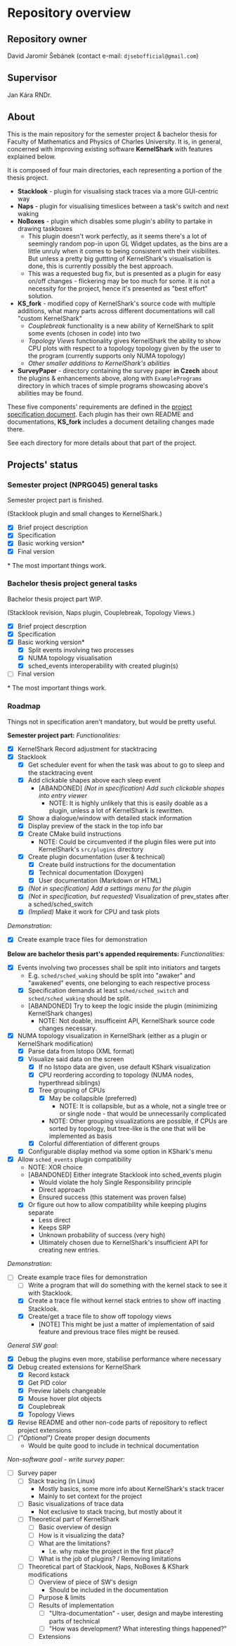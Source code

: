 # Repository overview

## Repository owner

David Jaromír Šebánek (contact e-mail: `djsebofficial@gmail.com`)

## Supervisor

Jan Kára RNDr.

## About

This is the main repository for the semester project & bachelor thesis for Faculty of Mathematics and Physics of
Charles University. It is, in general, concerned with improving existing software **KernelShark** with features
explained below.

It is composed of four main directories, each representing a portion of the thesis project.

- **Stacklook** - plugin for visualising stack traces via a more GUI-centric way
- **Naps** - plugin for visualising timeslices between a task's switch and next waking
- **NoBoxes** - plugin which disables some plugin's ability to partake in drawing taskboxes
  - This plugin doesn't work perfectly, as it seems there's a lot of seemingly random pop-in upon GL Widget updates,
    as the bins are a little unruly when it comes to being consistent with their visibilites.
    But unless a pretty big guttting of KernelShark's visualisation is done, this is currently possibly the best approach.
  - This was a requested bug fix, but is presented as a plugin for easy on/off changes - flickering may be too much for some.
    It is not a necessity for the project, hence it's presented as "best effort" solution.
- **KS_fork** - modified copy of KernelShark's source code with multiple additions, what many parts across different
  documentations will call "custom KernelShark"
  - _Couplebreak_ functionality is a new ability of KernelShark to split some events (chosen in code) into two
  - _Topology Views_ functionality gives KernelShark the ability to show CPU plots with respect to a topology
    topology given by the user to the program (currently supports only NUMA topology)
  - _Other smaller additions to KernelShark's abilities_
- **SurveyPaper** - directory containing the survey paper **in Czech** about the plugins & enhancements above, along
  with `ExamplePrograms` directory in which traces of simple programs showcasing above's abilities may be found.

These five components' requirements are defined in the [project specification document](./ProjectSpecification.md). Each plugin has
their own README and documentations, **KS_fork** includes a document detailing changes made there.

See each directory for more details about that part of the project.

## Projects' status

### Semester project (NPRG045) general tasks

Semester project part is finished.

(Stacklook plugin and small changes to KernelShark.)

- [x] Brief project description
- [x] Specification
- [x] Basic working version\*
- [x] Final version

\* The most important things work.

### Bachelor thesis project general tasks

Bachelor thesis project part WIP.

(Stacklook revision, Naps plugin, Couplebreak, Topology Views.)

- [x] Brief project descrption
- [x] Specification
- [x] Basic working version\*
  - [x] Split events involving two processes
  - [x] NUMA topology visualisation
  - [x] sched_events interoperability with created plugin(s)
- [ ] Final version

\* The most important things work.

### Roadmap

Things not in specification aren't mandatory, but would be pretty useful.

**Semester project part:**
_Functionalities:_

- [x] KernelShark Record adjustment for stacktracing
- [x] Stacklook
  - [x] Get scheduler event for when the task was about to go to sleep and the stacktracing event
  - [x] Add clickable shapes above each sleep event
    - \[ABANDONED\] _(Not in specification) Add such clickable shapes into entry viewer_
      - NOTE: It is highly unlikely that this is easily doable as a plugin, unless a lot of KernelShark is rewritten.
  - [x] Show a dialogue/window with detailed stack information
  - [x] Display preview of the stack in the top info bar
  - [x] Create CMake build instructions
    - NOTE: Could be circumvented if the plugin files were put into KernelShark's `src/plugins` directory
  - [x] Create plugin documentation (user & technical)
    - [x] Create build instructions for the documentation
    - [x] Technical documentation (Doxygen)
    - [x] User documentation (Markdown or HTML)
  - [x] _(Not in specification) Add a settings menu for the plugin_
  - [x] _(Not in specification, but requested)_ Visualization of prev_states after a sched/sched_switch
  - [x] _(Implied)_ Make it work for CPU and task plots

_Demonstration:_

- [x] Create example trace files for demonstration

**Below are bachelor thesis part's appended requirements:**
_Functionalities:_

- [x] Events involving two processes shall be split into initiators and targets
  - E.g. `sched/sched_waking` should be split into "awaker" and "awakened" events, one belonging to each respective
    process
  - [x] Specification demands at least `sched/sched_switch` and `sched/sched_waking` should be split.
  - \[ABANDONED\] Try to keep the logic inside the plugin (minimizing KernelShark changes)
    - NOTE: Not doable, insufficeint API, KernelShark source code changes necessary.
- [x] NUMA topology visualization in KernelShark (either as a plugin or KernelShark modification)
  - [x] Parse data from Istopo (XML format)
  - [x] Visualize said data on the screen
    - [x] If no Istopo data are given, use default KShark visualization
    - [x] CPU reordering according to topology (NUMA nodes, hyperthread siblings)
    - [x] Tree grouping of CPUs
      - [x] May be collapsible (preferred)
        - NOTE: It is collapsible, but as a whole, not a single tree or
          or single node - that would be unnecessarily complicated
      - NOTE: Other grouping visualizations are possible, if
        CPUs are sorted by topology, but tree-like is the one
        that will be implemented as basis
    - [x] Colorful differentiation of different groups
  - [x] Configurable display method via some option in KShark's menu
- [x] Allow `sched_events` plugin compatibility
  - NOTE: XOR choice
  - \[ABANDONED\] Either integrate Stacklook into sched_events plugin
    - Would violate the holy Single Responsibility principle
    - Direct approach
    - Ensured success (this statement was proven false)
  - [x] Or figure out how to allow compatibility while keeping plugins separate
    - Less direct
    - Keeps SRP
    - Unknown probability of success (very high)
    - Ultimately chosen due to KernelShark's insufficient API for creating new entries.

_Demonstration:_

- [ ] Create example trace files for demonstration
  - [ ] Write a program that will do something with the kernel stack to see it with Stacklook.
  - [x] Create a trace file without kernel stack entries to show off inacting Stacklook.
  - [x] Create/get a trace file to show off topology views
    - \[NOTE\] This might be just a matter of implementation of said feature and previous trace files might be reused.

_General SW goal:_

- [x] Debug the plugins even more, stabilise performance where necessary
- [x] Debug created extensions for KernelShark
  - [x] Record kstack
  - [x] Get PID color
  - [x] Preview labels changeable
  - [x] Mouse hover plot objects
  - [x] Couplebreak
  - [x] Topology Views
- [x] Revise README and other non-code parts of repository to reflect project extensions
- [ ] _("Optional")_ Create proper design documents
  - Would be quite good to include in technical documentation

_Non-software goal - write survey paper:_

- [ ] Survey paper
  - [ ] Stack tracing (in Linux)
    - Mostly basics, some more info about KernelShark's stack tracer
    - Mainly to set context for the project
  - [ ] Basic visualizations of trace data
    - Not exclusive to stack tracing, but mostly about it
  - [ ] Theoretical part of KernelShark
    - [ ] Basic overview of design
    - [ ] How is it visualizing the data?
    - [ ] What are the limitations?
      - I.e. why make the project in the first place?
    - [ ] What is the job of plugins? / Removing limitations
  - [ ] Theoretical part of Stacklook, Naps, NoBoxes & KShark modifications
    - [ ] Overview of piece of SW's design
      - Should be included in the documentation
    - [ ] Purpose & limits
    - [ ] Results of implementation
      - [ ] "Ultra-documentation" - user, design and maybe interesting parts
            of technical
      - [ ] "How was development? What interesting things happened?"
    - [ ] Extensions
